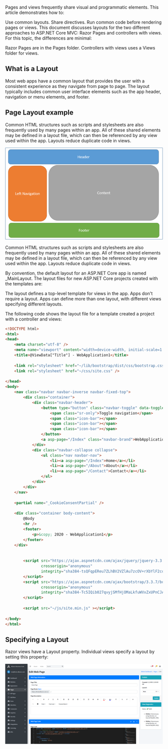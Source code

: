Pages and views frequently share visual and programmatic elements. This article demonstrates how to:

Use common layouts.
Share directives.
Run common code before rendering pages or views.
This document discusses layouts for the two different approaches to ASP.NET Core MVC: Razor Pages and controllers with views. For this topic, the differences are minimal:

Razor Pages are in the Pages folder.
Controllers with views uses a Views folder for views.
## What is a Layout
Most web apps have a common layout that provides the user with a consistent experience as they navigate from page to page. The layout typically includes common user interface elements such as the app header, navigation or menu elements, and footer.

## Page Layout example

Common HTML structures such as scripts and stylesheets are also frequently used by many pages within an app. All of these shared elements may be defined in a layout file, which can then be referenced by any view used within the app. Layouts reduce duplicate code in views.

![page-layout.png](/.attachments/page-layout-77319443-a670-444d-89e1-dbdd90bf224d.png)

Common HTML structures such as scripts and stylesheets are also frequently used by many pages within an app. All of these shared elements may be defined in a layout file, which can then be referenced by any view used within the app. Layouts reduce duplicate code in views.

By convention, the default layout for an ASP.NET Core app is named _MainLayout. The layout files for new ASP.NET Core projects created with the templates are:



The layout defines a top-level template for views in the app. Apps don't require a layout. Apps can define more than one layout, with different views specifying different layouts.

The following code shows the layout file for a template created a project with a controller and views:

``` HTML
<!DOCTYPE html>
<html>
<head>
    <meta charset="utf-8" />
    <meta name="viewport" content="width=device-width, initial-scale=1.0" />
    <title>@ViewData["Title"] - WebApplication1</title>

    <link rel="stylesheet" href="~/lib/bootstrap/dist/css/bootstrap.css" />
    <link rel="stylesheet" href="~/css/site.css" />

</head>
<body>
    <nav class="navbar navbar-inverse navbar-fixed-top">
        <div class="container">
            <div class="navbar-header">
                <button type="button" class="navbar-toggle" data-toggle="collapse" data-target=".navbar-collapse">
                    <span class="sr-only">Toggle navigation</span>
                    <span class="icon-bar"></span>
                    <span class="icon-bar"></span>
                    <span class="icon-bar"></span>
                </button>
                <a asp-page="/Index" class="navbar-brand">WebApplication1</a>
            </div>
            <div class="navbar-collapse collapse">
                <ul class="nav navbar-nav">
                    <li><a asp-page="/Index">Home</a></li>
                    <li><a asp-page="/About">About</a></li>
                    <li><a asp-page="/Contact">Contact</a></li>
                </ul>
            </div>
        </div>
    </nav>

    <partial name="_CookieConsentPartial" />

    <div class="container body-content">
        @Body
        <hr />
        <footer>
            <p>&copy; 2020 - WebApplication1</p>
        </footer>
    </div>


        <script src="https://ajax.aspnetcdn.com/ajax/jquery/jquery-3.3.1.min.js"
                crossorigin="anonymous"
                integrity="sha384-tsQFqpEReu7ZLhBV2VZlAu7zcOV+rXbYlF2cqB8txI/8aZajjp4Bqd+V6D5IgvKT">
        </script>
        <script src="https://ajax.aspnetcdn.com/ajax/bootstrap/3.3.7/bootstrap.min.js"
                crossorigin="anonymous"
                integrity="sha384-Tc5IQib027qvyjSMfHjOMaLkfuWVxZxUPnCJA7l2mCWNIpG9mGCD8wGNIcPD7Txa">
        </script>

        <script src="~/js/site.min.js" ></script>

</body>
</html>

```
## Specifying a Layout

Razor views have a Layout property. Individual views specify a layout by setting this property:

![LayoutOptionShowcase.png](/.attachments/LayoutOptionShowcase-221b9d1c-a6fd-4a59-94f9-15d8b39e4c29.png)